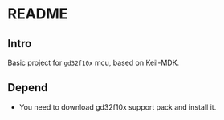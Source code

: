 # README

## Intro

Basic project for `gd32f10x` mcu, based on Keil-MDK.

## Depend

+ You need to download gd32f10x support pack and install it.


